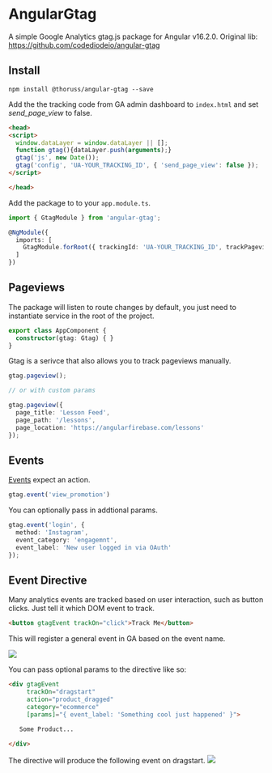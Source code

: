 # AngularGtag

A simple Google Analytics gtag.js package for Angular v16.2.0.
Original lib: https://github.com/codediodeio/angular-gtag

## Install

```
npm install @thoruss/angular-gtag --save
```

Add the the tracking code from GA admin dashboard to `index.html` and set *send_page_view* to false.

```html
<head>
<script>
  window.dataLayer = window.dataLayer || [];
  function gtag(){dataLayer.push(arguments);}
  gtag('js', new Date());
  gtag('config', 'UA-YOUR_TRACKING_ID', { 'send_page_view': false });
</script>

</head>
```

Add the package to to your `app.module.ts`.

```ts
import { GtagModule } from 'angular-gtag';

@NgModule({
  imports: [
    GtagModule.forRoot({ trackingId: 'UA-YOUR_TRACKING_ID', trackPageviews: true })
  ]
})
```

## Pageviews

The package will listen to route changes by default, you just need to instantiate service in the root of the project.

```ts
export class AppComponent {
  constructor(gtag: Gtag) { }
}
```

Gtag is a serivce that also allows you to track pageviews manually.

```ts
gtag.pageview();

// or with custom params

gtag.pageview({ 
  page_title: 'Lesson Feed',
  page_path: '/lessons',
  page_location: 'https://angularfirebase.com/lessons'
});
```

## Events

[Events](https://developers.google.com/analytics/devguides/collection/gtagjs/events) expect an action.

```ts
gtag.event('view_promotion')
```

You can optionally pass in addtional params.


```ts
gtag.event('login', { 
  method: 'Instagram',
  event_category: 'engagemnt',
  event_label: 'New user logged in via OAuth'
});
```


## Event Directive

Many analytics events are tracked based on user interaction, such as button clicks. Just tell it which DOM event to track.

```html
<button gtagEvent trackOn="click">Track Me</button>
```

This will register a general event in GA based on the event name.

![](https://firebasestorage.googleapis.com/v0/b/firestarter-96e46.appspot.com/o/assets%2Fevent-gtag.png?alt=media&token=8f70e408-0300-472b-ab99-75893bef26fb)

You can pass optional params to the directive like so:

```html
<div gtagEvent
     trackOn="dragstart" 
     action="product_dragged"
     category="ecommerce" 
     [params]="{ event_label: 'Something cool just happened' }">

   Some Product...
   
</div>
```

The directive will produce the following event on dragstart.
![](https://firebasestorage.googleapis.com/v0/b/firestarter-96e46.appspot.com/o/assets%2Fevent-gtag2.png?alt=media&token=213e2c60-6892-42a9-ac21-e828114e423a)

